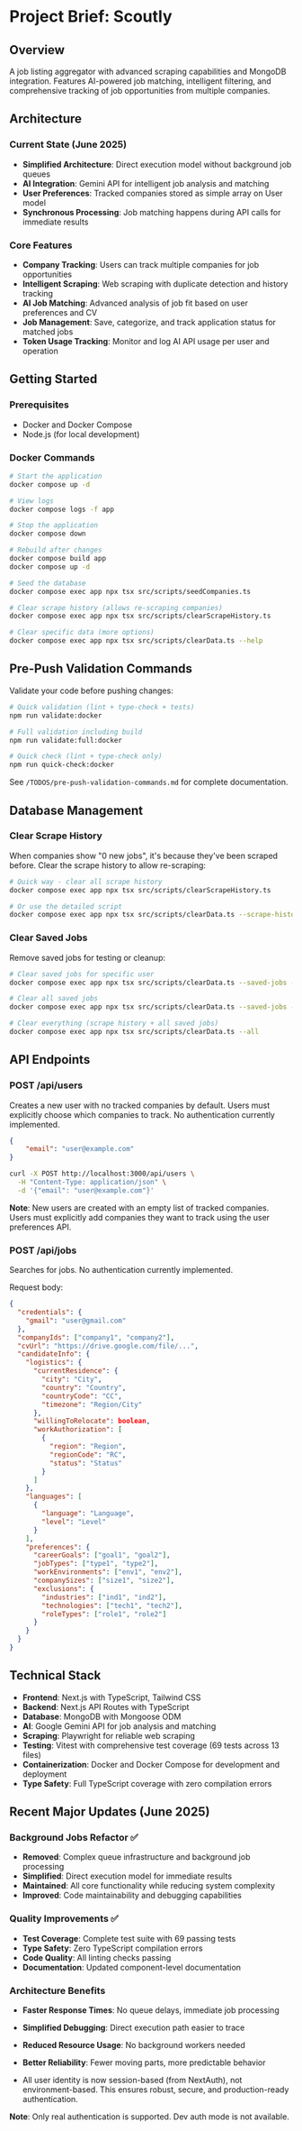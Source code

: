# Project Brief: Scoutly

## Overview

A job listing aggregator with advanced scraping capabilities and MongoDB integration. Features AI-powered job matching, intelligent filtering, and comprehensive tracking of job opportunities from multiple companies.

## Architecture

### Current State (June 2025)

- **Simplified Architecture**: Direct execution model without background job queues
- **AI Integration**: Gemini API for intelligent job analysis and matching
- **User Preferences**: Tracked companies stored as simple array on User model
- **Synchronous Processing**: Job matching happens during API calls for immediate results

### Core Features

- **Company Tracking**: Users can track multiple companies for job opportunities
- **Intelligent Scraping**: Web scraping with duplicate detection and history tracking
- **AI Job Matching**: Advanced analysis of job fit based on user preferences and CV
- **Job Management**: Save, categorize, and track application status for matched jobs
- **Token Usage Tracking**: Monitor and log AI API usage per user and operation

## Getting Started

### Prerequisites

- Docker and Docker Compose
- Node.js (for local development)

### Docker Commands

```bash
# Start the application
docker compose up -d

# View logs
docker compose logs -f app

# Stop the application
docker compose down

# Rebuild after changes
docker compose build app
docker compose up -d

# Seed the database
docker compose exec app npx tsx src/scripts/seedCompanies.ts

# Clear scrape history (allows re-scraping companies)
docker compose exec app npx tsx src/scripts/clearScrapeHistory.ts

# Clear specific data (more options)
docker compose exec app npx tsx src/scripts/clearData.ts --help
```

## Pre-Push Validation Commands

Validate your code before pushing changes:

```bash
# Quick validation (lint + type-check + tests)
npm run validate:docker

# Full validation including build
npm run validate:full:docker

# Quick check (lint + type-check only)
npm run quick-check:docker
```

See `/TODOS/pre-push-validation-commands.md` for complete documentation.

## Database Management

### Clear Scrape History

When companies show "0 new jobs", it's because they've been scraped before. Clear the scrape history to allow re-scraping:

```bash
# Quick way - clear all scrape history
docker compose exec app npx tsx src/scripts/clearScrapeHistory.ts

# Or use the detailed script
docker compose exec app npx tsx src/scripts/clearData.ts --scrape-history
```

### Clear Saved Jobs

Remove saved jobs for testing or cleanup:

```bash
# Clear saved jobs for specific user
docker compose exec app npx tsx src/scripts/clearData.ts --saved-jobs --user judithv.sanchezc@gmail.com

# Clear all saved jobs
docker compose exec app npx tsx src/scripts/clearData.ts --saved-jobs --all

# Clear everything (scrape history + all saved jobs)
docker compose exec app npx tsx src/scripts/clearData.ts --all
```

## API Endpoints

### POST /api/users

Creates a new user with no tracked companies by default. Users must explicitly choose which companies to track. No authentication currently implemented.

```json
{
	"email": "user@example.com"
}
```

```bash
curl -X POST http://localhost:3000/api/users \
  -H "Content-Type: application/json" \
  -d '{"email": "user@example.com"}'

```

**Note**: New users are created with an empty list of tracked companies. Users must explicitly add companies they want to track using the user preferences API.

### POST /api/jobs

Searches for jobs. No authentication currently implemented.

Request body:

```json
{
  "credentials": {
    "gmail": "user@gmail.com"
  },
  "companyIds": ["company1", "company2"],
  "cvUrl": "https://drive.google.com/file/...",
  "candidateInfo": {
    "logistics": {
      "currentResidence": {
        "city": "City",
        "country": "Country",
        "countryCode": "CC",
        "timezone": "Region/City"
      },
      "willingToRelocate": boolean,
      "workAuthorization": [
        {
          "region": "Region",
          "regionCode": "RC",
          "status": "Status"
        }
      ]
    },
    "languages": [
      {
        "language": "Language",
        "level": "Level"
      }
    ],
    "preferences": {
      "careerGoals": ["goal1", "goal2"],
      "jobTypes": ["type1", "type2"],
      "workEnvironments": ["env1", "env2"],
      "companySizes": ["size1", "size2"],
      "exclusions": {
        "industries": ["ind1", "ind2"],
        "technologies": ["tech1", "tech2"],
        "roleTypes": ["role1", "role2"]
      }
    }
  }
}
```

## Technical Stack

- **Frontend**: Next.js with TypeScript, Tailwind CSS
- **Backend**: Next.js API Routes with TypeScript
- **Database**: MongoDB with Mongoose ODM
- **AI**: Google Gemini API for job analysis and matching
- **Scraping**: Playwright for reliable web scraping
- **Testing**: Vitest with comprehensive test coverage (69 tests across 13 files)
- **Containerization**: Docker and Docker Compose for development and deployment
- **Type Safety**: Full TypeScript coverage with zero compilation errors

## Recent Major Updates (June 2025)

### Background Jobs Refactor ✅

- **Removed**: Complex queue infrastructure and background job processing
- **Simplified**: Direct execution model for immediate results
- **Maintained**: All core functionality while reducing system complexity
- **Improved**: Code maintainability and debugging capabilities

### Quality Improvements ✅

- **Test Coverage**: Complete test suite with 69 passing tests
- **Type Safety**: Zero TypeScript compilation errors
- **Code Quality**: All linting checks passing
- **Documentation**: Updated component-level documentation

### Architecture Benefits

- **Faster Response Times**: No queue delays, immediate job processing
- **Simplified Debugging**: Direct execution path easier to trace
- **Reduced Resource Usage**: No background workers needed
- **Better Reliability**: Fewer moving parts, more predictable behavior

- All user identity is now session-based (from NextAuth), not environment-based. This ensures robust, secure, and production-ready authentication.

**Note**: Only real authentication is supported. Dev auth mode is not available.
